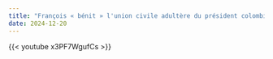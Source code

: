 ```yaml
---
title: "François « bénit » l'union civile adultère du président colombien"
date: 2024-12-20
---
```


{{< youtube x3PF7WgufCs >}}
